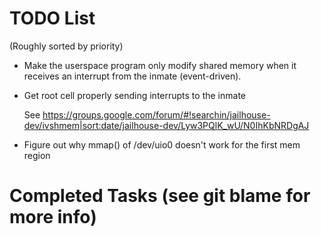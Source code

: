 # TODO List

(Roughly sorted by priority)

* Make the userspace program only modify shared memory when it receives an
        interrupt from the inmate (event-driven).

* Get root cell properly sending interrupts to the inmate

    See https://groups.google.com/forum/#!searchin/jailhouse-dev/ivshmem|sort:date/jailhouse-dev/Lyw3PQlK_wU/N0IhKbNRDgAJ

* Figure out why mmap() of /dev/uio0 doesn't work for the first mem region



# Completed Tasks (see git blame for more info)



